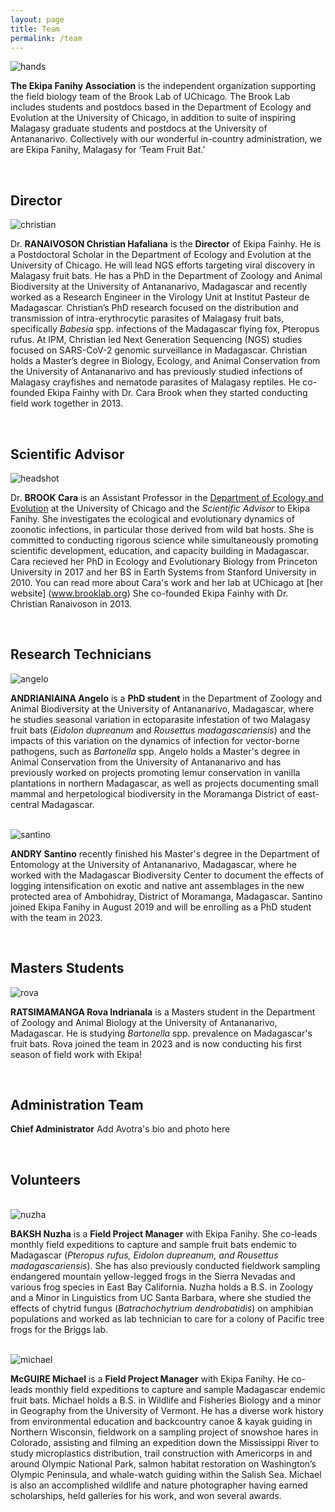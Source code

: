 ```yaml
---
layout: page
title: Team
permalink: /team
---
```

<img src="/assets/team/Hands together.JPG" alt="hands" class="img float-end col-sm-3" />

**The Ekipa Fanihy Association** is the independent organization supporting the field biology team of the Brook Lab of UChicago. The Brook Lab includes students and postdocs based in the Department of Ecology and Evolution at the University of Chicago, in addition to suite of inspiring Malagasy graduate students and postdocs at the University of Antananarivo. Collectively with our wonderful in-country administration, we are Ekipa Fanihy, Malagasy for ‘Team Fruit Bat.’

<div style="clear:both;">&nbsp;</div>

<h2>Director</h2>
	
<img src="/assets/team/christian_ranaivoson.jpg" alt="christian" class="img-thumbnail float-start col-md-3" />

Dr. **RANAIVOSON Christian Hafaliana** is the **Director** of Ekipa Fainhy. He is a Postdoctoral Scholar in the Department of Ecology and Evolution at the University of Chicago. He will lead NGS efforts targeting viral discovery in Malagasy fruit bats. He has a PhD in the Department of Zoology and Animal Biodiversity at the University of Antananarivo, Madagascar and recently worked as a Research Engineer in the Virology Unit at Institut Pasteur de Madagascar. Christian’s PhD research focused on the distribution and transmission of intra-erythrocytic parasites of Malagasy fruit bats, specifically *Babesia* spp. infections of the Madagascar flying fox, Pteropus rufus. At IPM, Christian led Next Generation Sequencing (NGS) studies focused on SARS-CoV-2 genomic surveillance in Madagascar. Christian holds a Master’s degree in Biology, Ecology, and Animal Conservation from the University of Antananarivo and has previously studied infections of Malagasy crayfishes and nematode parasites of Malagasy reptiles. He co-founded Ekipa Fainhy with Dr. Cara Brook when they started conducting field work together in 2013.
  
<div style="clear:both;">&nbsp;</div>

<h2>Scientific Advisor</h2>

<img src="/assets/team/carabrook-headshot-2020.jpeg" alt="headshot" class="img-thumbnail float-start col-md-3" />

Dr. **BROOK Cara** is an Assistant Professor in the [Department of Ecology and Evolution](https://ecologyandevolution.uchicago.edu/) at the University of Chicago and the *Scientific Advisor* to Ekipa Fanihy. She investigates the ecological and evolutionary dynamics of zoonotic infections, in particular those derived from wild bat hosts. She is committed to conducting rigorous science while simultaneously promoting scientific development, education, and capacity building in Madagascar. Cara recieved her PhD in Ecology and Evolutionary Biology from Princeton University in 2017 and her BS in Earth Systems from Stanford University in 2010. You can read more about Cara's work and her lab at UChicago at [her website] (www.brooklab.org) She co-founded Ekipa Fainhy with Dr. Christian Ranaivoson in 2013.

<div style="clear:both;">&nbsp;</div>

<h2>Research Technicians</h2>

<img src="/assets/team/angelo_andrianiaina.jpg" alt="angelo" class="img-thumbnail float-start col-md-3" />

**ANDRIANIAINA Angelo** is a **PhD student** in the Department of Zoology and Animal Biodiversity at the University of Antananarivo, Madagascar, where he studies seasonal variation in ectoparasite infestation of two Malagasy fruit bats (*Eidolon dupreanum* and *Rousettus madagascariensis*) and the impacts of this variation on the dynamics of infection for vector-borne pathogens, such as *Bartonella* spp. Angelo holds a Master's degree in Animal Conservation from the University of Antananarivo and has previously worked on projects promoting lemur conservation in vanilla plantations in northern Madagascar, as well as projects documenting small mammal and herpetological biodiversity in the Moramanga District of east-central Madagascar.

<div style="clear:both;">&nbsp;</div>

<img src="/assets/team/santino_andry.jpg" alt="santino" class="img-thumbnail float-start col-md-3" />

**ANDRY Santino** recently finished his Master's degree in the Department of Entomology at the University of Antananarivo, Madagascar, where he worked with the Madagascar Biodiversity Center to document the effects of logging intensification on exotic and native ant assemblages in the new protected area of Ambohidray, District of Moramanga, Madagascar. Santino joined Ekipa Fanihy in August 2019 and will be enrolling as a PhD student with the team in 2023.

<div style="clear:both;">&nbsp;</div>

<h2>Masters Students</h2>

<img src="/assets/team/rova_indrianala_ratsimamanga .jpg" alt="rova" class="img-thumbnail float-start col-md-3" />

**RATSIMAMANGA Rova Indrianala** is a Masters student in the Department of Zoology and Animal Biology at the University of Antananarivo, Madagascar. He is studying *Bartonella* spp. prevalence on Madagascar's fruit bats. Rova joined the team in 2023 and is now conducting his first season of field work with Ekipa!  

<div style="clear:both;">&nbsp;</div>

<h2>Administration Team</h2>

**Chief Administrator** Add Avotra's bio and photo here

<div style="clear:both;">&nbsp;</div>

<h2>Volunteers</h2>

<div style="clear:both;">&nbsp;</div>

<img src="/assets/team/nuzha_baksh.jpg" alt="nuzha" class="img-thumbnail float-start col-md-3" />

**BAKSH Nuzha** is a **Field Project Manager** with Ekipa Fanihy. She co-leads monthly field expeditions to capture and sample fruit bats endemic to Madagascar (<i>Pteropus rufus, Eidolon dupreanum, and Rousettus madagascariensis</i>). She has also previously conducted fieldwork sampling endangered mountain yellow-legged frogs in the Sierra Nevadas and various frog species in East Bay California. Nuzha holds a B.S. in Zoology and a Minor in Linguistics from UC Santa Barbara, where she studied the effects of chytrid fungus (*Batrachochytrium dendrobatidis*) on amphibian populations and worked as lab technician to care for a colony of Pacific tree frogs for the Briggs lab.

<div style="clear:both;">&nbsp;</div>

<img src="/assets/team/michael_mcguire.jpg" alt="michael" class="img-thumbnail float-start col-md-3" />

**McGUIRE Michael** is a **Field Project Manager** with Ekipa Fanihy. He co-leads monthly field expeditions to capture and sample Madagascar endemic fruit bats. Michael holds a B.S. in Wildlife and Fisheries Biology and a minor in Geography from the University of Vermont. He has a diverse work history from environmental education and backcountry canoe & kayak guiding in Northern Wisconsin, fieldwork on a sampling project of snowshoe hares in Colorado, assisting and filming an expedition down the Mississippi River to study microplastics distribution, trail construction with Americorps in and around Olympic National Park, salmon habitat restoration on Washington’s Olympic Peninsula, and whale-watch guiding within the Salish Sea. Michael is also an accomplished wildlife and nature photographer having earned scholarships, held galleries for his work, and won several awards.
